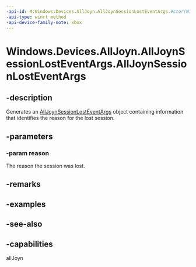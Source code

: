 ```yaml
---
-api-id: M:Windows.Devices.AllJoyn.AllJoynSessionLostEventArgs.#ctor(Windows.Devices.AllJoyn.AllJoynSessionLostReason)
-api-type: winrt method
-api-device-family-note: xbox
---
```


<!-- Method syntax
public AllJoynSessionLostEventArgs(Windows.Devices.AllJoyn.AllJoynSessionLostReason reason)
-->

# Windows.Devices.AllJoyn.AllJoynSessionLostEventArgs.AllJoynSessionLostEventArgs

## -description
Generates an [AllJoynSessionLostEventArgs](alljoynsessionlosteventargs.md) object containing information that identifies the reason for the lost session.

## -parameters
### -param reason
The reason the session was lost.

## -remarks

## -examples

## -see-also


## -capabilities
allJoyn
